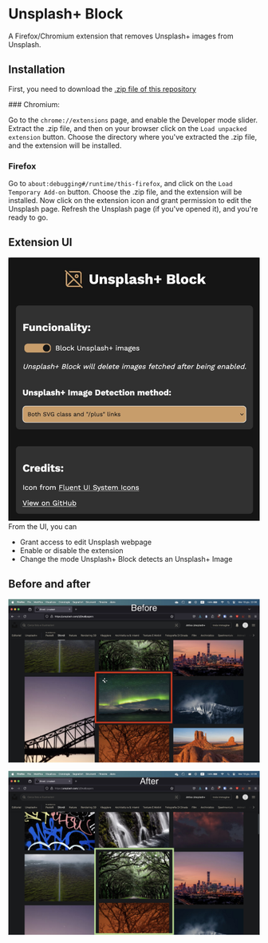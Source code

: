 # Unsplash+ Block

A Firefox/Chromium extension that removes Unsplash+ images from Unsplash.

## Installation

First, you need to download the
[.zip file of this repository](https://github.com/Dinoosauro/unsplash-plus-block/archive/refs/heads/main.zip)

### Chromium:

Go to the `chrome://extensions` page, and enable the Developer mode slider.
Extract the .zip file, and then on your browser click on the
`Load unpacked extension` button. Choose the directory where you've extracted
the .zip file, and the extension will be installed.

### Firefox

Go to `about:debugging#/runtime/this-firefox`, and click on the
`Load Temporary Add-on` button. Choose the .zip file, and the extension will be
installed. Now click on the extension icon and grant permission to edit the
Unsplash page. Refresh the Unsplash page (if you've opened it), and you're ready
to go.

## Extension UI

![The Unsplash+ Block UI](./addons-screenshots/ExtensionUI.jpg) From the UI, you
can

- Grant access to edit Unsplash webpage
- Enable or disable the extension
- Change the mode Unsplash+ Block detects an Unsplash+ Image

## Before and after

![Before applying Unsplash+ Block. The red rectangle shows an Unsplash+ exclusive image](./addons-screenshots/BeforeApplying.jpg)

![After applying Unsplash+ Block. The green rectangle underlines that the previous Unsplash+ exclusive image is no longer shown](./addons-screenshots/AfterApplying.jpg)
